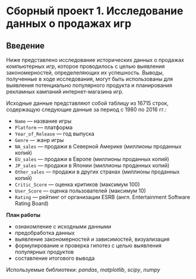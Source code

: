 # Сборный проект 1. Исследование данных о продажах игр

## Введение
Ниже представлено исследование исторических данных о продажах компьютерных игр, которое проводилось с целью выявления закономерностей, определеляющих их успешность. Выводы, полученные в ходе исследования, могут быть использованы для выявления потенциально популярного продукта и планирования рекламных кампаний интернет-магазина игр.

Исходные данные представляют собой таблицу из 16715 строк, содержащую следующие данные за период с 1980 по 2016 гг.:
- `Name` — название игры
- `Platform` — платформа
- `Year_of_Release` — год выпуска
- `Genre` — жанр игры
- `NA_sales` — продажи в Северной Америке (миллионы проданных копий)
- `EU_sales` — продажи в Европе (миллионы проданных копий)
- `JP_sales` — продажи в Японии (миллионы проданных копий)
- `Other_sales` — продажи в других странах (миллионы проданных копий)
- `Critic_Score` — оценка критиков (максимум 100)
- `User_Score` — оценка пользователей (максимум 10)
- `Rating` — рейтинг от организации ESRB (англ. Entertainment Software Rating Board)

**План работы**

- ознакомление с исходными данными
- предобработка данных
- выявление закономерностей и зависимостей, визуализация
- формулирование и проверка гипотез с целью выявления популярных продуктов
- составление итогового вывода

Используемые библиотеки: *pandas*, *matplotlib*, *scipy*, *numpy*
